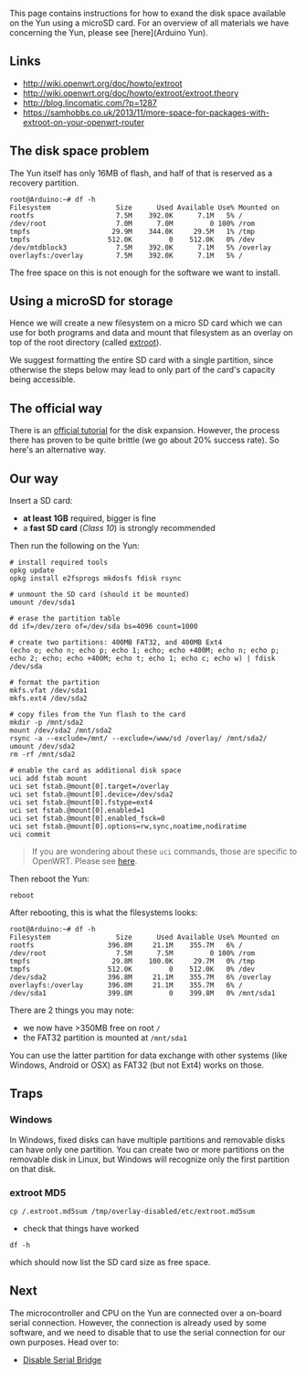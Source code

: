 This page contains instructions for how to exand the disk space available on the Yun using a microSD card.  For an overview of all materials we have concerning the Yun, please see [here](Arduino Yun).

## Links

* http://wiki.openwrt.org/doc/howto/extroot
* http://wiki.openwrt.org/doc/howto/extroot/extroot.theory
* http://blog.lincomatic.com/?p=1287
* https://samhobbs.co.uk/2013/11/more-space-for-packages-with-extroot-on-your-openwrt-router

## The disk space problem

The Yun itself has only 16MB of flash, and half of that is reserved as a recovery partition.

```shell
root@Arduino:~# df -h
Filesystem                Size      Used Available Use% Mounted on
rootfs                    7.5M    392.0K      7.1M   5% /
/dev/root                 7.0M      7.0M         0 100% /rom
tmpfs                    29.9M    344.0K     29.5M   1% /tmp
tmpfs                   512.0K         0    512.0K   0% /dev
/dev/mtdblock3            7.5M    392.0K      7.1M   5% /overlay
overlayfs:/overlay        7.5M    392.0K      7.1M   5% /
```

The free space on this is not enough for the software we want to install.

## Using a microSD for storage

Hence we will create a new filesystem on a micro SD card which we can use for both programs and data and mount that filesystem as an overlay on top of the root directory (called [extroot](
http://wiki.openwrt.org/doc/howto/extroot)).

We suggest formatting the entire SD card with a single partition, since otherwise the steps below may lead to only part of the card's capacity being accessible.

## The official way

There is an [official tutorial](http://arduino.cc/en/Tutorial/ExpandingYunDiskSpace) for the disk expansion. However, the process there has proven to be quite brittle (we go about 20% success rate). So here's an alternative way.

## Our way

Insert a SD card:

* **at least 1GB** required, bigger is fine
* a **fast SD card** (*Class 10*) is strongly recommended

Then run the following on the Yun:

```console
# install required tools
opkg update
opkg install e2fsprogs mkdosfs fdisk rsync

# unmount the SD card (should it be mounted)
umount /dev/sda1

# erase the partition table
dd if=/dev/zero of=/dev/sda bs=4096 count=1000

# create two partitions: 400MB FAT32, and 400MB Ext4
(echo o; echo n; echo p; echo 1; echo; echo +400M; echo n; echo p; echo 2; echo; echo +400M; echo t; echo 1; echo c; echo w) | fdisk /dev/sda

# format the partition
mkfs.vfat /dev/sda1
mkfs.ext4 /dev/sda2

# copy files from the Yun flash to the card
mkdir -p /mnt/sda2
mount /dev/sda2 /mnt/sda2
rsync -a --exclude=/mnt/ --exclude=/www/sd /overlay/ /mnt/sda2/
umount /dev/sda2
rm -rf /mnt/sda2

# enable the card as additional disk space
uci add fstab mount
uci set fstab.@mount[0].target=/overlay
uci set fstab.@mount[0].device=/dev/sda2
uci set fstab.@mount[0].fstype=ext4
uci set fstab.@mount[0].enabled=1
uci set fstab.@mount[0].enabled_fsck=0
uci set fstab.@mount[0].options=rw,sync,noatime,nodiratime
uci commit
```

> If you are wondering about these `uci` commands, those are specific to OpenWRT. Please see [here](http://wiki.openwrt.org/doc/uci).

Then reboot the Yun:

```console
reboot
```

After rebooting, this is what the filesystems looks:

```shell
root@Arduino:~# df -h
Filesystem                Size      Used Available Use% Mounted on
rootfs                  396.8M     21.1M    355.7M   6% /
/dev/root                 7.5M      7.5M         0 100% /rom
tmpfs                    29.8M    100.0K     29.7M   0% /tmp
tmpfs                   512.0K         0    512.0K   0% /dev
/dev/sda2               396.8M     21.1M    355.7M   6% /overlay
overlayfs:/overlay      396.8M     21.1M    355.7M   6% /
/dev/sda1               399.8M         0    399.8M   0% /mnt/sda1
```

There are 2 things you may note:

* we now have >350MB free on root `/`
* the FAT32 partition is mounted at `/mnt/sda1`

You can use the latter partition for data exchange with other systems (like Windows, Android or OSX) as FAT32 (but not Ext4) works on those.


## Traps

### Windows

In Windows, fixed disks can have multiple partitions and removable disks can have only one partition. You can create two or more partitions on the removable disk in Linux, but Windows will recognize only the first partition on that disk.

### extroot MD5

```console
cp /.extroot.md5sum /tmp/overlay-disabled/etc/extroot.md5sum
```

* check that things have worked
```shell
df -h
```
which should now list the SD card size as free space.


## Next

The microcontroller and CPU on the Yun are connected over a on-board serial connection. However, the connection is already used by some software, and we need to disable that to use the serial connection for our own purposes. Head over to:

* [Disable Serial Bridge](Arduino-Yun-Disable-Bridge)

